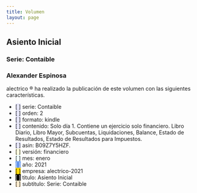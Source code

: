 ```yaml
--- 
title: Volumen
layout: page
--- 
```

<h2> Asiento Inicial </h2>
<h3> Serie: Contaible </h3>
<h3> Alexander Espinosa </h3> 
alectrico ® ha realizado la publicación de este volumen con las siguientes características.
<ul>
<li><span style='background-color: lavender'>[    ]</span> serie: Contaible </li>
<li><span style='background-color: lavender'>[    ]</span> orden: 2 </li>
<li><span style='background-color: lavender'>[    ]</span> formato: kindle </li>
<li><span style='background-color: lavender'>[    ]</span> contenido: Solo día 1. Contiene un ejercicio solo financiero. Libro Diario, Libro Mayor, Subcuentas, Liquidaciones, Balance, Estado de Resultados, Estado de Resultados para Impuestos. </li>
<li><span style='background-color: lavender'>[    ]</span> asin: B09Z7Y5HZF. </li>
<li><span style='background-color: lightyellow'>[    ]</span> versión: financiero </li>
<li><span style='background-color: azure'>[    ]</span> mes: enero </li>
<li><span style='color: white; background-color: cornflowerblue'>[    ]</span> año: 2021 </li>
<li><span style='background-color: gold'>[    ]</span> empresa: alectrico-2021 </li>
<li><span style='color: white; background-color: black'>[    ]</span> titulo: Asiento Inicial </li>
<li><span style='background-color: blanchedalmond'>[    ]</span> subtitulo: Serie: Contaible </li>
</ul>
